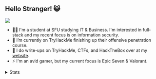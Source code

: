 ## Hello Stranger! 😺
![](https://komarev.com/ghpvc/?username=eddyspaghette&color=red&style=plastic&label=Profile+Views)


- 👨‍🎓 I'm a student at SFU studying IT & Business. I'm interested in full-stack and my recent focus is on information security. 
- 🔏 I’m currently on TryHackMe finishing up their offensive penetration course.
- 📝 I do write-ups on TryHackMe, CTFs, and HackTheBox over at my [website]("https://eddyspaghette.github.io").
- ⚡ I'm an avid gamer, but my current focus is Epic Seven & Valorant.

<details>
  <summary>
    Stats
  </summary>
  
  ![Anurag's GitHub stats](https://github-readme-stats.vercel.app/api?username=eddyspaghette&show_icons=true&theme=radical)
</details>

<!--
**eddyspaghette/eddyspaghette** is a ✨ _special_ ✨ repository because its `README.md` (this file) appears on your GitHub profile.

Here are some ideas to get you started:

- 🔭 I’m currently working on ...
- 🌱 I’m currently learning ...
- 👯 I’m looking to collaborate on ...
- 🤔 I’m looking for help with ...
- 💬 Ask me about ...
- 📫 How to reach me: ...
- 😄 Pronouns: ...
- ⚡ Fun fact: ...
-->
